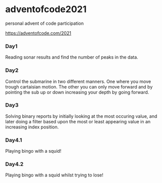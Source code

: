 # adventofcode2021
personal advent of code participation

https://adventofcode.com/2021

### Day1

Reading sonar results and find the number of peaks in the data.

### Day2

Control the submarine in two different manners. One where you move trough cartaisian motion. The other you can only move forward and by pointing the sub up or down increasing your depth by going forward.

### Day3 

Solving binary reports by initially looking at the most occuring value, and later doing a filter based upon the most or least appearing value in an increasing index position.

### Day4.1
Playing bingo with a squid! 

### Day4.2
Playing bingo with a squid whilst trying to lose! 
